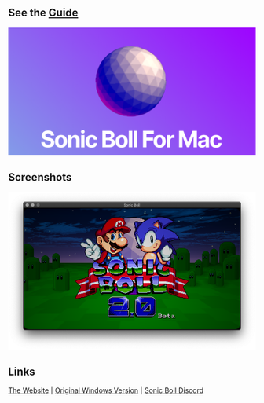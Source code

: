 ## See the [Guide](https://github.com/soulslimm/Sonic-Boll-Mac/blob/main/guide/README.MD)

![PloopyLogo](https://github.com/soulslimm/Sonic-Boll-Mac/blob/main/images/Screenshot%202021-05-16%20at%2012.03.10%20PM.png?raw=true)

## Screenshots

![Screenshot 1](/images/Screen_Shot_2021-05-16_at_2.35.38_AM.png)

## Links
[The Website](https://soulslimm.github.io/Sonic-Boll-Mac/) | 
[Original Windows Version](https://sonicminusworld.wordpress.com/) | 
[Sonic Boll Discord](https://discord.gg/RTDtChY)
